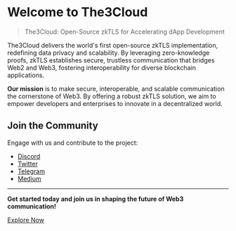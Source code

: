 # Welcome to The3Cloud 

> The3Cloud: Open-Source zkTLS for Accelerating dApp Development 
 

The3Cloud delivers the world's first open-source zkTLS implementation, redefining data privacy and scalability. By leveraging zero-knowledge proofs, zkTLS establishes secure, trustless communication that bridges Web2 and Web3, fostering interoperability for diverse blockchain applications.

**Our mission** is to make secure, interoperable, and scalable communication the cornerstone of Web3. By offering a robust zkTLS solution, we aim to empower developers and enterprises to innovate in a decentralized world.

## Join the Community

Engage with us and contribute to the project:

* [Discord](https://discord.gg/2KKYsMkeFZ)
* [Twitter](https://x.com/the3_cloud)
* [Telegram](https://t.me/the3cloud)
* [Medium](https://medium.com/@the3cloud) 

---

**Get started today and join us in shaping the future of Web3 communication!**

[Explore Now](https://github.com/the3cloud/)
